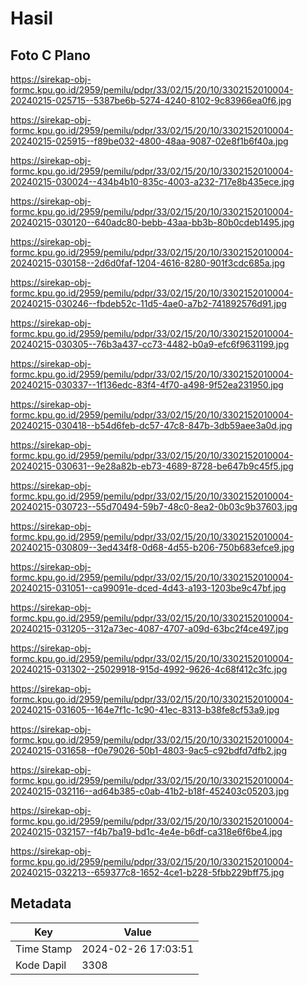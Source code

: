 # Hasil

## Foto C Plano

https://sirekap-obj-formc.kpu.go.id/2959/pemilu/pdpr/33/02/15/20/10/3302152010004-20240215-025715--5387be6b-5274-4240-8102-9c83966ea0f6.jpg

https://sirekap-obj-formc.kpu.go.id/2959/pemilu/pdpr/33/02/15/20/10/3302152010004-20240215-025915--f89be032-4800-48aa-9087-02e8f1b6f40a.jpg

https://sirekap-obj-formc.kpu.go.id/2959/pemilu/pdpr/33/02/15/20/10/3302152010004-20240215-030024--434b4b10-835c-4003-a232-717e8b435ece.jpg

https://sirekap-obj-formc.kpu.go.id/2959/pemilu/pdpr/33/02/15/20/10/3302152010004-20240215-030120--640adc80-bebb-43aa-bb3b-80b0cdeb1495.jpg

https://sirekap-obj-formc.kpu.go.id/2959/pemilu/pdpr/33/02/15/20/10/3302152010004-20240215-030158--2d6d0faf-1204-4616-8280-901f3cdc685a.jpg

https://sirekap-obj-formc.kpu.go.id/2959/pemilu/pdpr/33/02/15/20/10/3302152010004-20240215-030246--fbdeb52c-11d5-4ae0-a7b2-741892576d91.jpg

https://sirekap-obj-formc.kpu.go.id/2959/pemilu/pdpr/33/02/15/20/10/3302152010004-20240215-030305--76b3a437-cc73-4482-b0a9-efc6f9631199.jpg

https://sirekap-obj-formc.kpu.go.id/2959/pemilu/pdpr/33/02/15/20/10/3302152010004-20240215-030337--1f136edc-83f4-4f70-a498-9f52ea231950.jpg

https://sirekap-obj-formc.kpu.go.id/2959/pemilu/pdpr/33/02/15/20/10/3302152010004-20240215-030418--b54d6feb-dc57-47c8-847b-3db59aee3a0d.jpg

https://sirekap-obj-formc.kpu.go.id/2959/pemilu/pdpr/33/02/15/20/10/3302152010004-20240215-030631--9e28a82b-eb73-4689-8728-be647b9c45f5.jpg

https://sirekap-obj-formc.kpu.go.id/2959/pemilu/pdpr/33/02/15/20/10/3302152010004-20240215-030723--55d70494-59b7-48c0-8ea2-0b03c9b37603.jpg

https://sirekap-obj-formc.kpu.go.id/2959/pemilu/pdpr/33/02/15/20/10/3302152010004-20240215-030809--3ed434f8-0d68-4d55-b206-750b683efce9.jpg

https://sirekap-obj-formc.kpu.go.id/2959/pemilu/pdpr/33/02/15/20/10/3302152010004-20240215-031051--ca99091e-dced-4d43-a193-1203be9c47bf.jpg

https://sirekap-obj-formc.kpu.go.id/2959/pemilu/pdpr/33/02/15/20/10/3302152010004-20240215-031205--312a73ec-4087-4707-a09d-63bc2f4ce497.jpg

https://sirekap-obj-formc.kpu.go.id/2959/pemilu/pdpr/33/02/15/20/10/3302152010004-20240215-031302--25029918-915d-4992-9626-4c68f412c3fc.jpg

https://sirekap-obj-formc.kpu.go.id/2959/pemilu/pdpr/33/02/15/20/10/3302152010004-20240215-031605--164e7f1c-1c90-41ec-8313-b38fe8cf53a9.jpg

https://sirekap-obj-formc.kpu.go.id/2959/pemilu/pdpr/33/02/15/20/10/3302152010004-20240215-031658--f0e79026-50b1-4803-9ac5-c92bdfd7dfb2.jpg

https://sirekap-obj-formc.kpu.go.id/2959/pemilu/pdpr/33/02/15/20/10/3302152010004-20240215-032116--ad64b385-c0ab-41b2-b18f-452403c05203.jpg

https://sirekap-obj-formc.kpu.go.id/2959/pemilu/pdpr/33/02/15/20/10/3302152010004-20240215-032157--f4b7ba19-bd1c-4e4e-b6df-ca318e6f6be4.jpg

https://sirekap-obj-formc.kpu.go.id/2959/pemilu/pdpr/33/02/15/20/10/3302152010004-20240215-032213--659377c8-1652-4ce1-b228-5fbb229bff75.jpg


## Metadata

| Key        | Value               |
| ---------- | ------------------- |
| Time Stamp | 2024-02-26 17:03:51 |
| Kode Dapil | 3308                |



